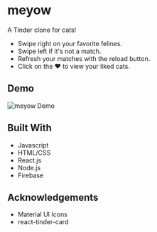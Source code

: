 # meyow

A Tinder clone for cats!

- Swipe right on your favorite felines.
- Swipe left if it's not a match.
- Refresh your matches with the reload button.
- Click on the ❤️ to view your liked cats.

## Demo

![meyow Demo](src/Demo/meyow_demo.gif)

## Built With

- Javascript
- HTML/CSS
- React.js
- Node.js
- Firebase

## Acknowledgements

- Material UI Icons
- react-tinder-card
